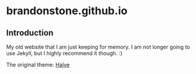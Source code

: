# brandonstone.github.io
  
## Introduction

My old website that I am just keeping for memory. I am not longer going to use Jekyll, but I highly recommend it though. :)

The original theme: [Halve](http://taylantatli.github.io/Halve)

